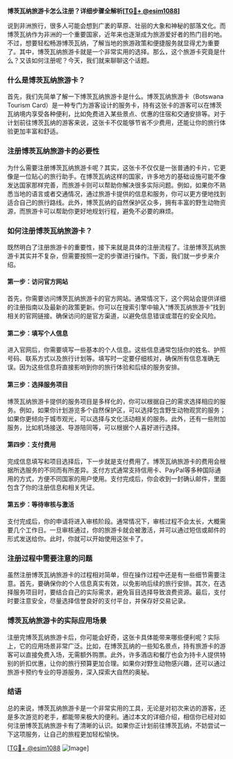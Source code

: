 **博茨瓦纳旅游卡怎么注册？详细步骤全解析[[TG💪+ @esim1088](https://t.me/s/esim1088)]**

说到非洲旅行，很多人可能会想到广袤的草原、壮丽的大象和神秘的部落文化。而博茨瓦纳作为非洲的一个重要国家，近年来也逐渐成为旅游爱好者的热门目的地。不过，想要轻松畅游博茨瓦纳，了解当地的旅游政策和便捷服务就显得尤为重要了。其中，博茨瓦纳旅游卡就是一个非常实用的选择。那么，这个旅游卡究竟是什么？又该如何注册呢？今天，我们就来聊聊这个话题。

### 什么是博茨瓦纳旅游卡？

首先，我们先简单了解一下博茨瓦纳旅游卡是什么。博茨瓦纳旅游卡（Botswana Tourism Card）是一种专门为游客设计的服务卡，持有这张卡的游客可以在博茨瓦纳境内享受各种便利，比如免费进入某些景点、优惠的住宿和交通安排等。对于计划前往博茨瓦纳的游客来说，这张卡不仅能够节省不少费用，还能让你的旅行体验更加丰富和舒适。

### 注册博茨瓦纳旅游卡的必要性

为什么需要注册博茨瓦纳旅游卡呢？其实，这张卡不仅仅是一张普通的卡片，它更像是一位贴心的旅行助手。在博茨瓦纳这样的国家，许多地方的基础设施可能不像发达国家那样完善，而旅游卡则可以帮助你解决很多实际问题。例如，如果你不熟悉当地的语言或者交通情况，通过旅游卡提供的信息和服务，你可以更方便地找到适合自己的旅行路线。此外，博茨瓦纳的自然保护区众多，拥有丰富的野生动物资源，而旅游卡可以帮助你更好地规划行程，避免不必要的麻烦。

### 如何注册博茨瓦纳旅游卡？

既然明白了注册旅游卡的重要性，接下来就是具体的注册流程了。注册博茨瓦纳旅游卡其实并不复杂，但需要按照一定的步骤进行操作。下面，我们就一步步来介绍。

#### 第一步：访问官方网站

首先，你需要访问博茨瓦纳旅游卡的官方网站。通常情况下，这个网站会提供详细的注册指南以及最新的政策更新。你可以在搜索引擎中输入“博茨瓦纳旅游卡”找到相关的官网链接。确保访问的是官方渠道，以避免信息错误或潜在的安全风险。

#### 第二步：填写个人信息

进入官网后，你需要填写一些基本的个人信息。这些信息通常包括你的姓名、护照号码、联系方式以及旅行计划等。填写时一定要仔细核对，确保所有信息准确无误。因为这些信息将直接影响到你的旅行体验和后续的服务安排。

#### 第三步：选择服务项目

博茨瓦纳旅游卡提供的服务项目是多样化的，你可以根据自己的需求选择相应的服务。例如，如果你计划游览多个自然保护区，可以选择包含野生动物观赏的服务；如果你更倾向于城市观光，可以选择与文化活动相关的服务。此外，还有一些附加服务，比如机场接送、导游陪同等，可以根据个人喜好进行选择。

#### 第四步：支付费用

完成信息填写和项目选择后，下一步就是支付费用了。博茨瓦纳旅游卡的费用会根据所选服务的不同而有所差异。支付方式通常支持信用卡、PayPal等多种国际通用的方式，方便不同国家的用户使用。支付完成后，你会收到一封确认邮件，里面包含了你的注册信息和相关凭证。

#### 第五步：等待审核与激活

支付完成后，你的申请将进入审核阶段。通常情况下，审核过程不会太长，大概需要几个工作日。一旦审核通过，你的旅游卡就会被激活，并可以通过短信或邮件的形式发送给你。此时，你就可以开始使用这张卡了。

### 注册过程中需要注意的问题

虽然注册博茨瓦纳旅游卡的过程相对简单，但在操作过程中还是有一些细节需要注意。首先，要确保你的个人信息真实有效，以免影响后续的旅行安排。其次，在选择服务项目时，要结合自己的实际需求，避免盲目选择导致浪费资源。最后，支付时要注意安全，尽量选择信誉良好的支付平台，并保存好交易记录。

### 博茨瓦纳旅游卡的实际应用场景

注册完博茨瓦纳旅游卡后，你可能会好奇，这张卡具体能带来哪些便利呢？实际上，它的应用场景非常广泛。比如，在博茨瓦纳的一些知名景点，持有旅游卡的游客可以直接免费入场，无需额外购票。此外，许多酒店和餐厅也会为持卡人提供特别的折扣优惠，让你的旅行预算更加合理。如果你对野生动物感兴趣，还可以通过旅游卡预约专业的导游服务，深入探索大自然的奥秘。

### 结语

总的来说，博茨瓦纳旅游卡是一个非常实用的工具，无论是对初次来访的游客，还是多次游览的老手，都能带来极大的便利。通过本文的详细介绍，相信你已经对如何注册博茨瓦纳旅游卡有了清晰的认识。如果你正计划前往博茨瓦纳，不妨尝试一下这项服务，让自己的旅程更加轻松愉快。

[[TG💪+ @esim1088](https://t.me/s/esim1088) ![Image](https://i.postimg.cc/4NQfJmqS/Snipaste-2025-05-13-00-14-12.png)]